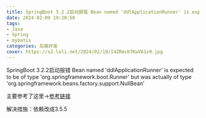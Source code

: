 ```yaml
---
title: SpringBoot 3.2.2启动报错 Bean named 'ddlApplicationRunner' is expected to be of type 'org.springframework.boot.Runner' but was actually of type 'org.springframework.beans.factory.support.NullBean'
date: 2024-02-09 19:20:50
tags: 
- Java
- Spring
- mybatis
categories: 后端开发
cover: https://s2.loli.net/2024/02/10/I4ZRmcb7KwV61x9.jpg
---
```

SpringBoot 3.2.2启动报错 Bean named 'ddlApplicationRunner' is expected to be of type 'org.springframework.boot.Runner' but was actually of type 'org.springframework.beans.factory.support.NullBean'

主要参考了这里->[参考链接](https://github.com/baomidou/mybatis-plus/issues/5867)

解决措施：依赖改成3.5.5